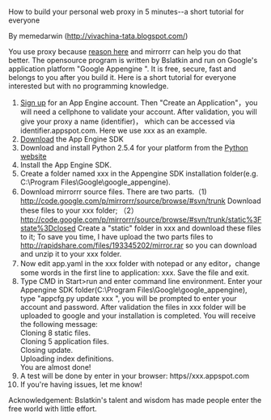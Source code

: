 How to build your personal web proxy in 5 minutes--a short tutorial for everyone

By memedarwin (http://vivachina-tata.blogspot.com/)

You use proxy because [reason here](your.md) and mirrorrr  can help you do that better.  The opensource program is written by Bslatkin  and run on Google's application platform "Google Appengine ". It is free, secure, fast and belongs to you after you build it. Here is a short tutorial for everyone interested but with no programming knowledge.

  1. [Sign up](http://appengine.google.com/) for an App Engine account. Then "Create an Application"，you will need a cellphone to validate your account. After validation, you will give your proxy a name (identifier)， which can be accessed via identifier.appspot.com. Here we use xxx as an example.
  1. [Download](http://code.google.com/appengine/downloads.html) the App Engine SDK
  1. Download and install Python 2.5.4 for your platform from the [Python website](http://python.org/download)
  1. Install the App Engine SDK.
  1. Create a folder named xxx in the Appengine SDK installation folder(e.g. C:\Program Files\Google\google\_appengine\).
  1. Download mirrorrr source files. There are two parts.（1) http://code.google.com/p/mirrorrr/source/browse/#svn/trunk  Download these files to your xxx folder; （2）http://code.google.com/p/mirrorrr/source/browse/#svn/trunk/static%3Fstate%3Dclosed Create a "static" folder in xxx and download these files to it;  To save you time, I have upload the two parts files to http://rapidshare.com/files/193345202/mirror.rar so you can download and unzip it to your xxx folder.
  1. Now edit app.yaml in the xxx folder with notepad or any editor，change some words in the first line to application: xxx. Save the file and exit.
  1. Type CMD in Start>run and enter command line environment. Enter your Appengine SDK folder(C:\Program Files\Google\google\_appengine\), type "appcfg.py update xxx ", you will be prompted to enter your account and password.  After validation the files in xxx folder will be uploaded to google and your installation is completed. You will receive the following message:<br />Cloning 8 static files.<br />Cloning 5 application files.<br />Closing update.<br />Uploading index definitions.<br />You are almost done!
  1. A test will be done by enter in your browser: https//xxx.appspot.com
  1. If you're having issues, let me know!

Acknowledgement:  Bslatkin's talent and wisdom has made people enter the free world with little effort.